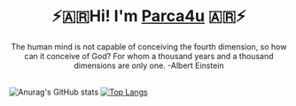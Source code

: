 <div align="center">
	<h1>⚡🇦🇷Hi! I'm <a href="https://github.com/ReallReaper">Parca4u</a> 🇦🇷⚡</h1>
	<div>The human mind is not capable of conceiving the fourth dimension, so how can it conceive of God? For whom a thousand years and a thousand dimensions are only one. -Albert Einstein</div>
	<br />
</div>

![Anurag's GitHub stats](https://github-readme-stats.vercel.app/api?username=ReallReaper&theme=buefy&show_icons=true) 
[![Top Langs](https://github-readme-stats.vercel.app/api/top-langs/?username=ReallReaper&layout=compact&theme=buefy)](https://github.com/anuraghazra/github-readme-stats)
